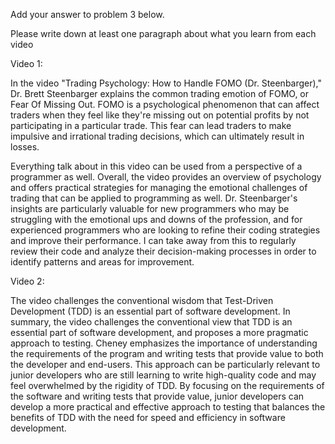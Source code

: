 Add your answer to problem 3 below.

Please write down at least one paragraph about what you learn from each video

Video 1:

In the video "Trading Psychology: How to Handle FOMO (Dr. Steenbarger)," Dr. Brett Steenbarger explains the common trading emotion of FOMO, 
or Fear Of Missing Out. FOMO is a psychological phenomenon that can affect traders when they feel like they're missing out on potential profits by 
not participating in a particular trade. This fear can lead traders to make impulsive and irrational trading decisions, which can ultimately 
result in losses.

Everything talk about in this video can be used from a perspective of a programmer as well. Overall, the video provides an overview of psychology
and offers practical strategies for managing the emotional challenges of trading that can be applied to programming as well. Dr. Steenbarger's insights are particularly
valuable for new programmers who may be struggling with the emotional ups and downs of the profession, and for experienced programmers who are looking to refine 
their coding strategies and improve their performance. I can take away from this to regularly review their code and analyze their decision-making processes in order to identify 
patterns and areas for improvement.


Video 2:

The video challenges the conventional wisdom that Test-Driven Development (TDD) is an essential part of software development. In summary, the video challenges the 
conventional view that TDD is an essential part of software development, and proposes a more pragmatic approach to testing. Cheney emphasizes the importance of understanding 
the requirements of the program and writing tests that provide value to both the developer and end-users. This approach can be particularly relevant to junior developers who 
are still learning to write high-quality code and may feel overwhelmed by the rigidity of TDD. By focusing on the requirements of the software and writing tests that provide 
value, junior developers can develop a more practical and effective approach to testing that balances the benefits of TDD with the need for speed and efficiency in software development.